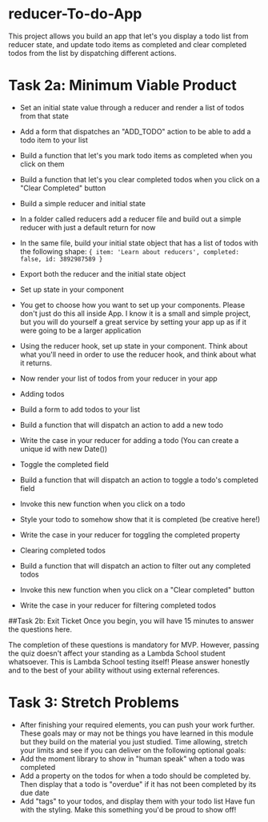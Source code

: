 # reducer-To-do-App
This project allows you build an app that let's you display a todo list from reducer state, and update todo items as completed and clear completed todos from the list by dispatching different actions.


# Task 2a: Minimum Viable Product

* Set an initial state value through a reducer and render a list of todos from that state
* Add a form that dispatches an "ADD_TODO" action to be able to add a todo item to your list
* Build a function that let's you mark todo items as completed when you click on them
* Build a function that let's you clear completed todos when you click on a "Clear Completed" button
* Build a simple reducer and initial state
* In a folder called reducers add a reducer file and build out a simple reducer with just a default return for now
* In the same file, build your initial state object that has a list of todos with the following shape:
`{
  item: 'Learn about reducers',
  completed: false,
  id: 3892987589
}`
* Export both the reducer and the initial state object
* Set up state in your component
* You get to choose how you want to set up your components. Please don't just do this all inside App. I know it is a small and simple project, but you will do yourself a great service by setting your app up as if it were going to be a larger application

* Using the reducer hook, set up state in your component. Think about what you'll need in order to use the reducer hook, and think about what it returns.
* Now render your list of todos from your reducer in your app
* Adding todos
* Build a form to add todos to your list
* Build a function that will dispatch an action to add a new todo
* Write the case in your reducer for adding a todo (You can create a unique id with new Date())
* Toggle the completed field
* Build a function that will dispatch an action to toggle a todo's completed field
* Invoke this new function when you click on a todo
* Style your todo to somehow show that it is completed (be creative here!)
* Write the case in your reducer for toggling the completed property
* Clearing completed todos
* Build a function that will dispatch an action to filter out any completed todos
* Invoke this new function when you click on a "Clear completed" button
* Write the case in your reducer for filtering completed todos

##Task 2b: Exit Ticket
Once you begin, you will have 15 minutes to answer the questions here.

The completion of these questions is mandatory for MVP. However, passing the quiz doesn't affect your standing as a Lambda School student whatsoever. This is Lambda School testing itself! Please answer honestly and to the best of your ability without using external references.

 # Task 3: Stretch Problems
* After finishing your required elements, you can push your work further. These goals may or may not be things you have learned in this module but they build on the material you just studied. Time allowing, stretch your limits and see if you can deliver on the following optional goals:
* Add the moment library to show in "human speak" when a todo was completed
* Add a property on the todos for when a todo should be completed by. Then display that a todo is "overdue" if it has not been completed by its due date
* Add "tags" to your todos, and display them with your todo list
Have fun with the styling. Make this something you'd be proud to show off!
